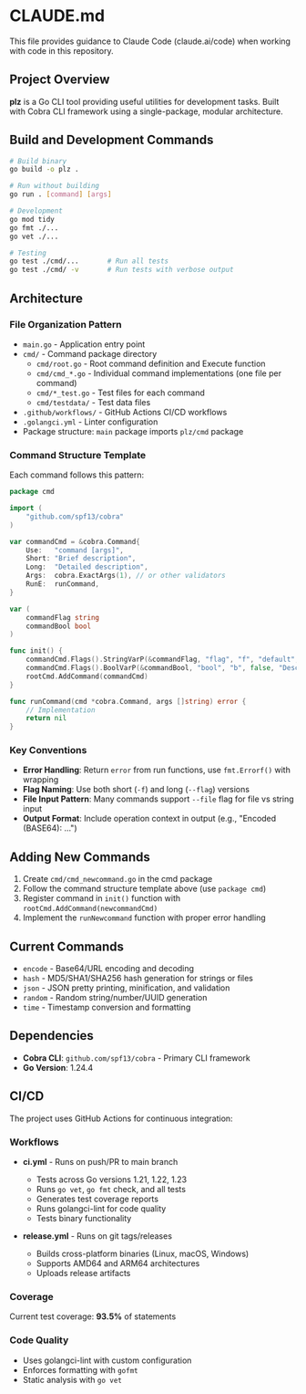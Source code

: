 # CLAUDE.md

This file provides guidance to Claude Code (claude.ai/code) when working with code in this repository.

## Project Overview

**plz** is a Go CLI tool providing useful utilities for development tasks. Built with Cobra CLI framework using a single-package, modular architecture.

## Build and Development Commands

```bash
# Build binary
go build -o plz .

# Run without building
go run . [command] [args]

# Development
go mod tidy
go fmt ./...
go vet ./...

# Testing
go test ./cmd/...       # Run all tests
go test ./cmd/ -v       # Run tests with verbose output
```

## Architecture

### File Organization Pattern
- `main.go` - Application entry point
- `cmd/` - Command package directory
  - `cmd/root.go` - Root command definition and Execute function
  - `cmd/cmd_*.go` - Individual command implementations (one file per command)
  - `cmd/*_test.go` - Test files for each command
  - `cmd/testdata/` - Test data files
- `.github/workflows/` - GitHub Actions CI/CD workflows
- `.golangci.yml` - Linter configuration
- Package structure: `main` package imports `plz/cmd` package

### Command Structure Template
Each command follows this pattern:

```go
package cmd

import (
    "github.com/spf13/cobra"
)

var commandCmd = &cobra.Command{
    Use:   "command [args]",
    Short: "Brief description",
    Long:  "Detailed description",
    Args:  cobra.ExactArgs(1), // or other validators
    RunE:  runCommand,
}

var (
    commandFlag string
    commandBool bool
)

func init() {
    commandCmd.Flags().StringVarP(&commandFlag, "flag", "f", "default", "Description")
    commandCmd.Flags().BoolVarP(&commandBool, "bool", "b", false, "Description")
    rootCmd.AddCommand(commandCmd)
}

func runCommand(cmd *cobra.Command, args []string) error {
    // Implementation
    return nil
}
```

### Key Conventions
- **Error Handling**: Return `error` from run functions, use `fmt.Errorf()` with wrapping
- **Flag Naming**: Use both short (`-f`) and long (`--flag`) versions
- **File Input Pattern**: Many commands support `--file` flag for file vs string input
- **Output Format**: Include operation context in output (e.g., "Encoded (BASE64): ...")

## Adding New Commands

1. Create `cmd/cmd_newcommand.go` in the cmd package
2. Follow the command structure template above (use `package cmd`)
3. Register command in `init()` function with `rootCmd.AddCommand(newcommandCmd)`
4. Implement the `runNewcommand` function with proper error handling

## Current Commands

- `encode` - Base64/URL encoding and decoding
- `hash` - MD5/SHA1/SHA256 hash generation for strings or files  
- `json` - JSON pretty printing, minification, and validation
- `random` - Random string/number/UUID generation
- `time` - Timestamp conversion and formatting

## Dependencies

- **Cobra CLI**: `github.com/spf13/cobra` - Primary CLI framework
- **Go Version**: 1.24.4

## CI/CD

The project uses GitHub Actions for continuous integration:

### Workflows
- **ci.yml** - Runs on push/PR to main branch
  - Tests across Go versions 1.21, 1.22, 1.23
  - Runs `go vet`, `go fmt` check, and all tests
  - Generates test coverage reports
  - Runs golangci-lint for code quality
  - Tests binary functionality

- **release.yml** - Runs on git tags/releases
  - Builds cross-platform binaries (Linux, macOS, Windows)
  - Supports AMD64 and ARM64 architectures
  - Uploads release artifacts

### Coverage
Current test coverage: **93.5%** of statements

### Code Quality
- Uses golangci-lint with custom configuration
- Enforces formatting with `gofmt`
- Static analysis with `go vet`